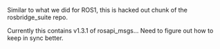 Similar to what we did for ROS1, this is hacked out chunk of the rosbridge_suite repo.

Currently this contains v1.3.1 of rosapi_msgs... Need to figure out how to keep in sync better.